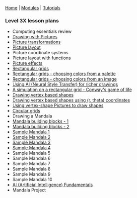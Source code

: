 <div class="nav">
  <a href="../../index.html">Home</a> | <a href="/modules/modules-index.html">Modules</a> | <a href="../../tutorials-index.html">Tutorials</a>
</div>

### Level 3X lesson plans

* Computing essentials review
* [Drawing with Pictures](drawing-pictures.html)
* [Picture transformations](transforming-pictures.html)
* [Picture layout](picture-layout.html)
* Picture coordinate systems
* Picture layout with functions
* [Picture effects](picture-effects.html)
* [Rectangular grids](rectangular-grids.html)
* [Rectangular grids - choosing colors from a palette](rectangular-grids-palette.html)
* [Rectangular grids - choosing colors from an image](rectangular-grids-image.html)
* [Using AI (Neural Style Transfer) for richer drawings](using-nst.html)
* [A simulation on a rectangular grid - Conway's game of life](game-of-life.html)
* [Drawing vertex based shapes](drawing-vertex-shapes.html)
* [Drawing vertex based shapes using (r, theta) coordinates](drawing-vertex-rt-shapes.html)
* [Using vertex-shape Pictures to draw shapes](drawing-vertex-rt-shapes-pic.html)
* [Circular grids](circular-grids.html)
* Drawing a Mandala
* [Mandala building blocks - 1](mandala-building-blocks-1.html)
* [Mandala building blocks - 2](mandala-building-blocks-2.html)
* [Sample Mandala 1](mandala-1.html)
* [Sample Mandala 2](mandala-2.html)
* [Sample Mandala 3](mandala-3.html)
* [Sample Mandala 4](mandala-4.html)
* Sample Mandala 5
* Sample Mandala 6
* Sample Mandala 7
* Sample Mandala 8
* Sample Mandala 9
* Sample Mandala 10
* [AI (Artificial Intelligence) Fundamentals](ai-fundamentals.html)
* Mandala Project